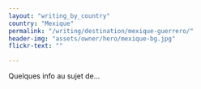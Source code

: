 ```yaml
---
layout: "writing_by_country"
country: "Mexique"
permalink: "/writing/destination/mexique-guerrero/"
header-img: "assets/owner/hero/mexique-bg.jpg"
flickr-text: ""

---
```


Quelques info au sujet de...